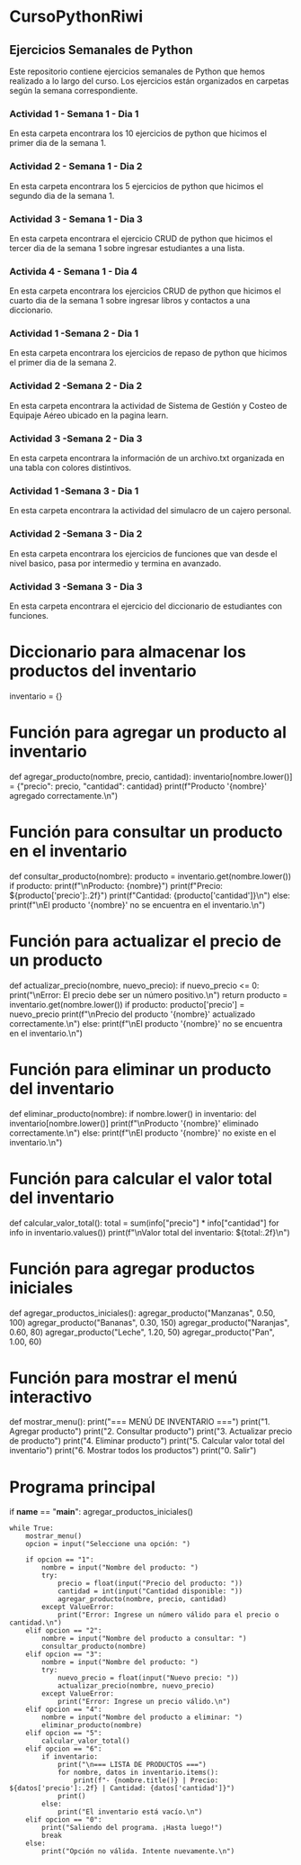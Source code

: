 # CursoPythonRiwi

## Ejercicios Semanales de Python

Este repositorio contiene ejercicios semanales de Python que hemos realizado a lo largo del curso. Los ejercicios están organizados en carpetas según la semana correspondiente.

### Actividad 1 - Semana 1 - Dia 1

En esta carpeta encontrara los 10 ejercicios de python que hicimos el primer dia de la semana 1.

### Actividad 2 - Semana 1 - Dia 2

En esta carpeta encontrara los 5 ejercicios de python que hicimos el segundo dia de la semana 1.

### Actividad 3 - Semana 1 - Dia 3

En esta carpeta encontrara el ejercicio CRUD de python que hicimos el tercer dia de la semana 1 sobre ingresar estudiantes a una lista.

### Activida 4 - Semana 1 - Dia 4

En esta carpeta encontrara los ejercicios CRUD de python que hicimos el cuarto dia de la semana 1 sobre ingresar libros y contactos a una diccionario.

### Actividad 1 -Semana 2 - Dia 1

En esta carpeta encontrara los ejercicios de repaso de python que hicimos el primer dia de la semana 2.

### Actividad 2 -Semana 2 - Dia 2

En esta carpeta encontrara la actividad de Sistema de Gestión y Costeo de Equipaje Aéreo ubicado en la pagina learn.

### Actividad 3 -Semana 2 - Dia 3

En esta carpeta encontrara la información de un archivo.txt organizada en una tabla con colores distintivos.

### Actividad 1 -Semana 3 - Dia 1

En esta carpeta encontrara la actividad del simulacro de un cajero personal.

### Actividad 2 -Semana 3 - Dia 2

En esta carpeta encontrara los ejercicios de funciones que van desde el nivel basico, pasa por intermedio y termina en avanzado.

### Actividad 3 -Semana 3 - Dia 3

En esta carpeta encontrara el ejercicio del diccionario de estudiantes con funciones.

# Diccionario para almacenar los productos del inventario
inventario = {}

# Función para agregar un producto al inventario
def agregar_producto(nombre, precio, cantidad):
    inventario[nombre.lower()] = {"precio": precio, "cantidad": cantidad}
    print(f"Producto '{nombre}' agregado correctamente.\n")

# Función para consultar un producto en el inventario
def consultar_producto(nombre):
    producto = inventario.get(nombre.lower())
    if producto:
        print(f"\nProducto: {nombre}")
        print(f"Precio: ${producto['precio']:.2f}")
        print(f"Cantidad: {producto['cantidad']}\n")
    else:
        print(f"\nEl producto '{nombre}' no se encuentra en el inventario.\n")

# Función para actualizar el precio de un producto
def actualizar_precio(nombre, nuevo_precio):
    if nuevo_precio <= 0:
        print("\nError: El precio debe ser un número positivo.\n")
        return
    producto = inventario.get(nombre.lower())
    if producto:
        producto['precio'] = nuevo_precio
        print(f"\nPrecio del producto '{nombre}' actualizado correctamente.\n")
    else:
        print(f"\nEl producto '{nombre}' no se encuentra en el inventario.\n")

# Función para eliminar un producto del inventario
def eliminar_producto(nombre):
    if nombre.lower() in inventario:
        del inventario[nombre.lower()]
        print(f"\nProducto '{nombre}' eliminado correctamente.\n")
    else:
        print(f"\nEl producto '{nombre}' no existe en el inventario.\n")

# Función para calcular el valor total del inventario
def calcular_valor_total():
    total = sum(info["precio"] * info["cantidad"] for info in inventario.values())
    print(f"\nValor total del inventario: ${total:.2f}\n")

# Función para agregar productos iniciales
def agregar_productos_iniciales():
    agregar_producto("Manzanas", 0.50, 100)
    agregar_producto("Bananas", 0.30, 150)
    agregar_producto("Naranjas", 0.60, 80)
    agregar_producto("Leche", 1.20, 50)
    agregar_producto("Pan", 1.00, 60)

# Función para mostrar el menú interactivo
def mostrar_menu():
    print("=== MENÚ DE INVENTARIO ===")
    print("1. Agregar producto")
    print("2. Consultar producto")
    print("3. Actualizar precio de producto")
    print("4. Eliminar producto")
    print("5. Calcular valor total del inventario")
    print("6. Mostrar todos los productos")
    print("0. Salir")

# Programa principal
if __name__ == "__main__":
    agregar_productos_iniciales()
    
    while True:
        mostrar_menu()
        opcion = input("Seleccione una opción: ")

        if opcion == "1":
            nombre = input("Nombre del producto: ")
            try:
                precio = float(input("Precio del producto: "))
                cantidad = int(input("Cantidad disponible: "))
                agregar_producto(nombre, precio, cantidad)
            except ValueError:
                print("Error: Ingrese un número válido para el precio o cantidad.\n")
        elif opcion == "2":
            nombre = input("Nombre del producto a consultar: ")
            consultar_producto(nombre)
        elif opcion == "3":
            nombre = input("Nombre del producto: ")
            try:
                nuevo_precio = float(input("Nuevo precio: "))
                actualizar_precio(nombre, nuevo_precio)
            except ValueError:
                print("Error: Ingrese un precio válido.\n")
        elif opcion == "4":
            nombre = input("Nombre del producto a eliminar: ")
            eliminar_producto(nombre)
        elif opcion == "5":
            calcular_valor_total()
        elif opcion == "6":
            if inventario:
                print("\n=== LISTA DE PRODUCTOS ===")
                for nombre, datos in inventario.items():
                    print(f"- {nombre.title()} | Precio: ${datos['precio']:.2f} | Cantidad: {datos['cantidad']}")
                print()
            else:
                print("El inventario está vacío.\n")
        elif opcion == "0":
            print("Saliendo del programa. ¡Hasta luego!")
            break
        else:
            print("Opción no válida. Intente nuevamente.\n")
